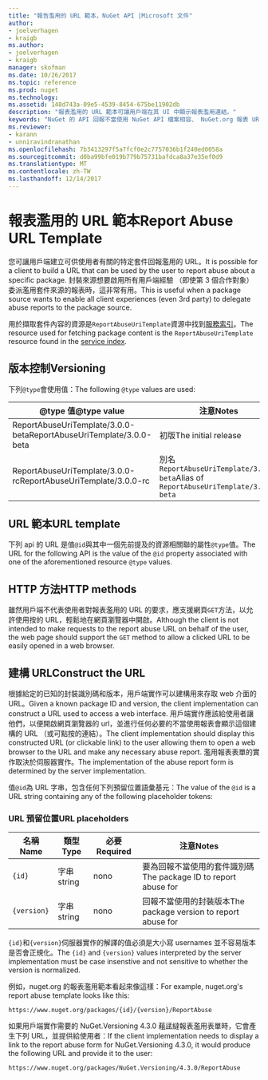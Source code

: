 ```yaml
---
title: "報告濫用的 URL 範本，NuGet API |Microsoft 文件"
author:
- joelverhagen
- kraigb
ms.author:
- joelverhagen
- kraigb
manager: skofman
ms.date: 10/26/2017
ms.topic: reference
ms.prod: nuget
ms.technology: 
ms.assetid: 148d743a-09e5-4539-8454-675be11902db
description: "報表濫用的 URL 範本可讓用戶端在其 UI 中顯示報表濫用連結。"
keywords: "NuGet 的 API 回報不當使用 NuGet API 檔案相容、 NuGet.org 報表 URL 範本"
ms.reviewer:
- karann
- unniravindranathan
ms.openlocfilehash: 7b3413297f5a7fcf0e2c7757036b1f240ed0058a
ms.sourcegitcommit: d0ba99bfe019b779b75731bafdca8a37e35ef0d9
ms.translationtype: MT
ms.contentlocale: zh-TW
ms.lasthandoff: 12/14/2017
---
```

# <a name="report-abuse-url-template"></a><span data-ttu-id="fd7e3-104">報表濫用的 URL 範本</span><span class="sxs-lookup"><span data-stu-id="fd7e3-104">Report Abuse URL Template</span></span>

<span data-ttu-id="fd7e3-105">您可讓用戶端建立可供使用者有關的特定套件回報濫用的 URL。</span><span class="sxs-lookup"><span data-stu-id="fd7e3-105">It is possible for a client to build a URL that can be used by the user to report abuse about a specific package.</span></span> <span data-ttu-id="fd7e3-106">封裝來源想要啟用所有用戶端經驗 （即使第 3 個合作對象） 委派濫用套件來源的報表時，這非常有用。</span><span class="sxs-lookup"><span data-stu-id="fd7e3-106">This is useful when a package source wants to enable all client experiences (even 3rd party) to delegate abuse reports to the package source.</span></span>

<span data-ttu-id="fd7e3-107">用於擷取套件內容的資源是`ReportAbuseUriTemplate`資源中找到[服務索引](service-index.md)。</span><span class="sxs-lookup"><span data-stu-id="fd7e3-107">The resource used for fetching package content is the `ReportAbuseUriTemplate` resource found in the [service index](service-index.md).</span></span>

## <a name="versioning"></a><span data-ttu-id="fd7e3-108">版本控制</span><span class="sxs-lookup"><span data-stu-id="fd7e3-108">Versioning</span></span>

<span data-ttu-id="fd7e3-109">下列`@type`會使用值：</span><span class="sxs-lookup"><span data-stu-id="fd7e3-109">The following `@type` values are used:</span></span>

<span data-ttu-id="fd7e3-110">@type 值</span><span class="sxs-lookup"><span data-stu-id="fd7e3-110">@type value</span></span>                       | <span data-ttu-id="fd7e3-111">注意</span><span class="sxs-lookup"><span data-stu-id="fd7e3-111">Notes</span></span>
--------------------------------- | -----
<span data-ttu-id="fd7e3-112">ReportAbuseUriTemplate/3.0.0-beta</span><span class="sxs-lookup"><span data-stu-id="fd7e3-112">ReportAbuseUriTemplate/3.0.0-beta</span></span> | <span data-ttu-id="fd7e3-113">初版</span><span class="sxs-lookup"><span data-stu-id="fd7e3-113">The initial release</span></span>
<span data-ttu-id="fd7e3-114">ReportAbuseUriTemplate/3.0.0-rc</span><span class="sxs-lookup"><span data-stu-id="fd7e3-114">ReportAbuseUriTemplate/3.0.0-rc</span></span>   | <span data-ttu-id="fd7e3-115">別名`ReportAbuseUriTemplate/3.0.0-beta`</span><span class="sxs-lookup"><span data-stu-id="fd7e3-115">Alias of `ReportAbuseUriTemplate/3.0.0-beta`</span></span>

## <a name="url-template"></a><span data-ttu-id="fd7e3-116">URL 範本</span><span class="sxs-lookup"><span data-stu-id="fd7e3-116">URL template</span></span>

<span data-ttu-id="fd7e3-117">下列 api 的 URL 是值`@id`與其中一個先前提及的資源相關聯的屬性`@type`值。</span><span class="sxs-lookup"><span data-stu-id="fd7e3-117">The URL for the following API is the value of the `@id` property associated with one of the aforementioned resource `@type` values.</span></span>

## <a name="http-methods"></a><span data-ttu-id="fd7e3-118">HTTP 方法</span><span class="sxs-lookup"><span data-stu-id="fd7e3-118">HTTP methods</span></span>

<span data-ttu-id="fd7e3-119">雖然用戶端不代表使用者對報表濫用的 URL 的要求，應支援網頁`GET`方法，以允許使用按的 URL，輕鬆地在網頁瀏覽器中開啟。</span><span class="sxs-lookup"><span data-stu-id="fd7e3-119">Although the client is not intended to make requests to the report abuse URL on behalf of the user, the web page should support the `GET` method to allow a clicked URL to be easily opened in a web browser.</span></span>

## <a name="construct-the-url"></a><span data-ttu-id="fd7e3-120">建構 URL</span><span class="sxs-lookup"><span data-stu-id="fd7e3-120">Construct the URL</span></span>

<span data-ttu-id="fd7e3-121">根據給定的已知的封裝識別碼和版本，用戶端實作可以建構用來存取 web 介面的 URL。</span><span class="sxs-lookup"><span data-stu-id="fd7e3-121">Given a known package ID and version, the client implementation can construct a URL used to access a web interface.</span></span> <span data-ttu-id="fd7e3-122">用戶端實作應該給使用者讓他們，以便開啟網頁瀏覽器的 url，並進行任何必要的不當使用報表會顯示這個建構的 URL （或可點按的連結）。</span><span class="sxs-lookup"><span data-stu-id="fd7e3-122">The client implementation should display this constructed URL (or clickable link) to the user allowing them to open a web browser to the URL and make any necessary abuse report.</span></span> <span data-ttu-id="fd7e3-123">濫用報表表單的實作取決於伺服器實作。</span><span class="sxs-lookup"><span data-stu-id="fd7e3-123">The implementation of the abuse report form is determined by the server implementation.</span></span>

<span data-ttu-id="fd7e3-124">值`@id`為 URL 字串，包含任何下列預留位置語彙基元：</span><span class="sxs-lookup"><span data-stu-id="fd7e3-124">The value of the `@id` is a URL string containing any of the following placeholder tokens:</span></span>

### <a name="url-placeholders"></a><span data-ttu-id="fd7e3-125">URL 預留位置</span><span class="sxs-lookup"><span data-stu-id="fd7e3-125">URL placeholders</span></span>

<span data-ttu-id="fd7e3-126">名稱</span><span class="sxs-lookup"><span data-stu-id="fd7e3-126">Name</span></span>        | <span data-ttu-id="fd7e3-127">類型</span><span class="sxs-lookup"><span data-stu-id="fd7e3-127">Type</span></span>    | <span data-ttu-id="fd7e3-128">必要</span><span class="sxs-lookup"><span data-stu-id="fd7e3-128">Required</span></span> | <span data-ttu-id="fd7e3-129">注意</span><span class="sxs-lookup"><span data-stu-id="fd7e3-129">Notes</span></span>
----------- | ------- | -------- | -----
`{id}`      | <span data-ttu-id="fd7e3-130">字串</span><span class="sxs-lookup"><span data-stu-id="fd7e3-130">string</span></span>  | <span data-ttu-id="fd7e3-131">no</span><span class="sxs-lookup"><span data-stu-id="fd7e3-131">no</span></span>       | <span data-ttu-id="fd7e3-132">要為回報不當使用的套件識別碼</span><span class="sxs-lookup"><span data-stu-id="fd7e3-132">The package ID to report abuse for</span></span>
`{version}` | <span data-ttu-id="fd7e3-133">字串</span><span class="sxs-lookup"><span data-stu-id="fd7e3-133">string</span></span>  | <span data-ttu-id="fd7e3-134">no</span><span class="sxs-lookup"><span data-stu-id="fd7e3-134">no</span></span>       | <span data-ttu-id="fd7e3-135">回報不當使用的封裝版本</span><span class="sxs-lookup"><span data-stu-id="fd7e3-135">The package version to report abuse for</span></span>

<span data-ttu-id="fd7e3-136">`{id}`和`{version}`伺服器實作的解譯的值必須是大小寫 usernames 並不容易版本是否會正規化。</span><span class="sxs-lookup"><span data-stu-id="fd7e3-136">The `{id}` and `{version}` values interpreted by the server implementation must be case insenstive and not sensitive to whether the version is normalized.</span></span>

<span data-ttu-id="fd7e3-137">例如，nuget.org 的報表濫用範本看起來像這樣：</span><span class="sxs-lookup"><span data-stu-id="fd7e3-137">For example, nuget.org's report abuse template looks like this:</span></span>

```
https://www.nuget.org/packages/{id}/{version}/ReportAbuse
```

<span data-ttu-id="fd7e3-138">如果用戶端實作需要的 NuGet.Versioning 4.3.0 蒩盓繨報表濫用表單時，它會產生下列 URL，並提供給使用者：</span><span class="sxs-lookup"><span data-stu-id="fd7e3-138">If the client implementation needs to display a link to the report abuse form for NuGet.Versioning 4.3.0, it would produce the following URL and provide it to the user:</span></span>

```
https://www.nuget.org/packages/NuGet.Versioning/4.3.0/ReportAbuse
```
